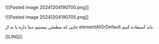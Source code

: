 ![[Pasted image 20241204190700.png]]

![[Pasted image 20241204190705.png]]

جایی که مطمئن نیستیم دیتا داره یا نه از elementAtOrDefault باید استفاده کنیم.

[[LINQ]]